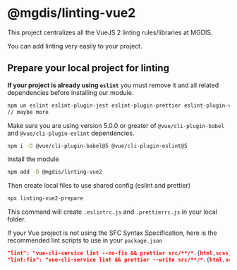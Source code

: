 # @mgdis/linting-vue2

This project centralizes all the VueJS 2 linting rules/libraries at MGDIS.

You can add linting very easily to your project.

## Prepare your local project for linting

**If your project is already using `eslint`** you must remove it and all related dependencies before installing our module.

```sh
npm un eslint eslint-plugin-jest eslint-plugin-prettier eslint-plugin-vue
// maybe more
```

Make sure you are using version 5.0.0 or greater of `@vue/cli-plugin-babel` and `@vue/cli-plugin-eslint` dependencies.

```sh
npm i -D @vue/cli-plugin-babel@5 @vue/cli-plugin-eslint@5
```

Install the module

```sh
npm add -D @mgdis/linting-vue2
```

Then create local files to use shared config (eslint and prettier)

```sh
npx linting-vue2-prepare
```

This command will create `.eslintrc.js` and `.prettierrc.js` in your local folder.

If your Vue project is not using the SFC Syntax Specification, here is the recommended lint scripts to use in your `package.json`

```json
"lint": "vue-cli-service lint --no-fix && prettier src/**/*.{html,scss}",
"lint:fix": "vue-cli-service lint && prettier --write src/**/*.{html,scss}"
```

